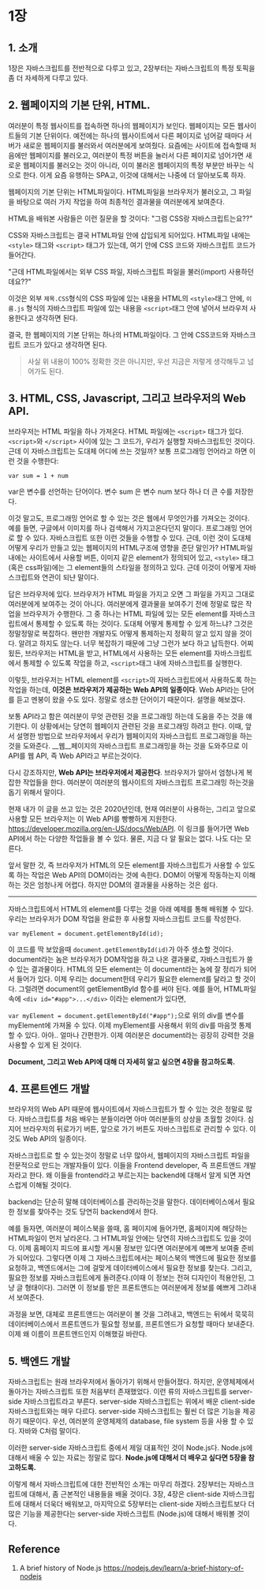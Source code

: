 # 1장

## 1. 소개
1장은 자바스크립트를 전반적으로 다루고 있고, 2장부터는 자바스크립트의 특정 토픽을 좀 더 자세하게 다루고 있다.

## 2. 웹페이지의 기본 단위, HTML.
여러분이 특정 웹사이트를 접속하면 하나의 웹페이지가 보인다. 웹페이지는 모든 웹사이트들의 기본 단위이다. 예전에는 하나의 웹사이트에서 다른 페이지로 넘어갈 때마다 서버가 새로운 웹페이지를 불러와서 여러분에게 보여줬다. 요즘에는 사이트에 접속할때 처음에만 웹페이지를 불러오고, 여러분이 특정 버튼을 눌러서 다른 페이지로 넘어가면 새로운 웹페이지를 불러오는 것이 아니라, 이미 불러온 웹페이지의 특정 부분만 바꾸는 식으로 한다. 이게 요즘 유행하는 SPA고, 이것에 대해서는 나중에 더 알아보도록 하자.

웹페이지의 기본 단위는 HTML파일이다. HTML파일을 브라우저가 불러오고, 그 파일을 바탕으로 여러 가지 작업을 하여 최종적인 결과물을 여러분에게 보여준다.

HTML을 배워본 사람들은 이런 질문을 할 것이다: "그럼 CSS랑 자바스크립트는요??"

CSS와 자바스크립트는 결국 HTML파일 안에 삽입되게 되어있다. HTML파일 내에는 `<style>` 태그와 `<script>` 태그가 있는데, 여기 안에 CSS 코드와 자바스크립트 코드가 들어간다.

"근데 HTML파일에서는 외부 CSS 파일, 자바스크립트 파일을 불러(import) 사용하던데요??"

이것은 외부 `제목.CSS`형식의 CSS 파일에 있는 내용을 HTML의 `<style>`태그 안에, `이름.js` 형식의 자바스크립트 파일에 있는 내용을 `<script>`태그 안에 넣어서 브라우저 사용한다고 생각하면 된다.

결국, 한 웹페이지의 기본 단위는 하나의 HTML파일이다. 그 안에 CSS코드와 자바스크립트 코드가 있다고 생각하면 된다.

> 사실 위 내용이 100% 정확한 것은 아니지만, 우선 지금은 저렇게 생각해두고 넘어가도 된다.

## 3. HTML, CSS, Javascript, 그리고 브라우저의 Web API.

브라우저는 HTML 파일을 하나 가져온다. HTML 파일에는 `<script>` 태그가 있다.
`<script>`와 `</script>` 사이에 있는 그 코드가, 우리가 실행할 자바스크립트인 것이다.
근데 이 자바스크립트는 도대체 어디에 쓰는 것일까?
보통 프로그래밍 언어라고 하면 이런 것을 수행한다:
    
    var sum = 1 + num

var은 변수를 선언하는 단어이다. 변수 sum 은 변수 num 보다 하나 더 큰 수를 저장한다.

이것 말고도, 프로그래밍 언어로 할 수 있는 것은 웹에서 무엇인가를 가져오는 것이다. 예를 들면, 구글에서 이미지를 하나 검색해서 가지고온다던지 말이다. 프로그래밍 언어로 할 수 있다.
자바스크립트 또한 이런 것들을 수행할 수 있다. 근데, 이런 것이 도대체 어떻게 우리가 만들고 있는 웹페이지의 HTML구조에 영향을 준단 말인가?
HTML파일 내에는 사이트에서 사용할 버튼, 이미지 같은 element가 정의되어 있고, `<style>` 태그 (혹은 css파일)에는 그 element들의 스타일을 정의하고 있다. 근데 이것이 어떻게 자바스크립트와 연관이 되냔 말이다.

답은 브라우저에 있다.
브라우저가 HTML 파일을 가지고 오면 그 파일을 가지고 그대로 여러분에게 보여주는 것이 아니다.
여러분에게 결과물을 보여주기 전에 정말로 많은 작업을 브라우저가 수행한다.
그 중 하나는 HTML 파일에 있는 모든 element를 자바스크립트에서 통제할 수 있도록 하는 것이다.
도대체 어떻게 통제할 수 있게 하느냐?
그것은 정말정말로 복잡하다. 왠만한 개발자도 어떻게 통제하는지 정확히 알고 있지 않을 것이다. 알려고 하지도 않는다. 너무 복잡하기 때문에 그냥 그런가 보다 하고 납득한다.
어찌 됬든, 브라우저는 HTML을 받고, HTML에서 사용하는 모든 element를 자바스크립트에서 통제할 수 있도록 작업을 하고, `<script>`태그 내에 자바스크립트를 실행한다.

이렇듯, 브라우저는 HTML element를 `<script>`의 자바스크립트에서 사용하도록 하는 작업을 하는데, __이것은 브라우저가 제공하는 Web API의 일종이다__.
Web API라는 단어를 듣고 멘붕이 왔을 수도 있다. 정말로 생소한 단어이기 때문이다. 설명을 해보겠다.

보통 API라고 함은 여러분이 무엇 관련된 것을 프로그래밍 하는데 도움을 주는 것을 얘기한다.
이 상황에서는 당연히 웹페이지 관련된 것을 프로그래밍 하려고 한다.
이때, 앞서 설명한 방법으로 브라우저에서 우리가 웹페이지의 자바스크립트 프로그래밍을 하는 것을 도와준다.
__웹__페이지의 자바스크립트 프로그래밍을 하는 것을 도와주므로 이 API를 웹 API, 즉 Web API라고 부르는것이다.

다시 강조하지만, __Web API는 브라우저에서 제공한다__.
브라우저가 알아서 엄청나게 복잡한 작업들을 한다. 여러분이 여러분의 웹사이트의 자바스크립트 프로그래밍 하는것을 돕기 위해서 말이다.

현재 내가 이 글을 쓰고 있는 것은 2020년인데, 현재 여러분이 사용하는, 그리고 앞으로 사용할 모든 브라우저는 이 Web API를 빵빵하게 지원한다.
https://developer.mozilla.org/en-US/docs/Web/API. 이 링크를 들어가면 Web API에서 하는 다양한 작업들을 볼 수 있다.
물론, 지금 다 알 필요는 없다. 나도 다는 모른다.

앞서 말한 것, 즉 브라우저가 HTML의 모든 element를 자바스크립트가 사용할 수 있도록 하는 작업은 Web API의 DOM이라는 것에 속한다.
DOM이 어떻게 작동하는지 이해하는 것은 엄청나게 어렵다. 하지만 DOM의 결과물을 사용하는 것은 쉽다.

---

자바스크립트에서 HTML의 element를 다루는 것을 아래 예제를 통해 배워볼 수 있다.
우리는 브라우저가 DOM 작업을 완료한 후 사용할 자바스크립트 코드를 작성한다.

`var myElement = document.getElementById(id);`

이 코드를 딱 보았을때 `document.getElementById(id)`가 아주 생소할 것이다.
document라는 놈은 브라우저가 DOM작업을 하고 나온 결과물로, 자바스크립트가 쓸 수 있는 결과물이다.
HTML의 모든 element는 이 document라는 놈에 잘 정리가 되어서 들어가 있다.
이제 우리는 document한테 우리가 필요한 element를 달라고 할 것이다.
그럴려면 document의 getElementById 함수를 써야 된다.
예를 들어, HTML파일 속에 `<div id="#app">...</div>` 이라는 element가 있다면,

`var myElement = document.getElementById("#app");`으로 위의 div를 변수를 myElement에 가져올 수 있다. 이제 myElement를 사용해서 위의 div를 마음껏 통제할 수 있다. 
아아.. 얼마나 간편한가.
이제 여러분은 document라는 굉장히 강력한 것을 사용할 수 있게 된 것이다.

**Document, 그리고 Web API에 대해 더 자세히 알고 싶으면 4장을 참고하도록.**

## 4. 프론트엔드 개발

브라우저의 Web API 때문에 웹사이트에서 자바스크립트가 할 수 있는 것은 정말로 많다. 자바스크립트를 처음 배우는 분들이라면 아마 여러분들의 상상을 초월할 것이다. 심지어 브라우저의 뒤로가기 버튼, 앞으로 가기 버튼도 자바스크립트로 관리할 수 있다. 이것도 Web API의 일종이다.

자바스크립트로 할 수 있는것이 정말로 너무 많아서, 웹페이지의 자바스크립트 파일을 전문적으로 만드는 개발자들이 있다. 이들을 Frontend developer, 즉 프론트앤드 개발자라고 한다. 왜 이들을 frontend라고 부르는지는 backend에 대해서 알게 되면 자연스럽게 이해될 것이다.

backend는 단순히 말해 데이터베이스를 관리하는것을 말한다. 데이터베이스에서 필요한 정보를 찾아주는 것도 당연히 backend에서 한다.

예를 들자면, 여러분이 페이스북을 쓸때, 홈 페이지에 들어가면, 홈페이지에 해당하는 HTML파일이 먼저 날라온다. 그 HTML파일 안에는 당연히 자바스크립트도 있을 것이다. 이제 홈페이지 피드에 표시할 게시물 정보만 있다면 여러분에게 예쁘게 보여줄 준비가 되어있다. 그렇다면 이제 그 자바스크립트에서는 페이스북의 백엔드에 필요한 정보를 요청하고, 백엔드에서는 그에 걸맞게 데이터베이스에서 필요한 정보를 찾는다. 그리고, 필요한 정보를 자바스크립트에게 돌려준다.(이때 이 정보는 전혀 디자인이 적용안된, 그냥 글 형태이다). 그러면 이 정보를 받은 프론트앤드는 여러분에게 정보를 예쁘게 그려내서 보여준다.

과정을 보면, 대체로 프론트앤드는 여러분이 볼 것을 그려내고, 백엔드는 뒤에서 묵묵히 데이터베이스에서 프론트엔드가 필요할 정보를, 프론트엔드가 요청할 때마다 보내준다. 이제 왜 이름이 프론트앤드인지 이해했길 바란다.

## 5. 백엔드 개발
자바스크립트는 원래 브라우저에서 돌아가기 위해서 만들어졌다. 하지만, 운영체제에서 돌아가는 자바스크립트 또한 처음부터 존재했었다. 이런 류의 자바스크립트를 server-side 자바스크립트라고 부른다. server-side 자바스크립트는 위에서 배운 client-side 자바스크립트와는 매우 다르다. server-side 자바스크립트는 훨씬 더 많은 기능을 제공하기 때문이다. 우선, 여러분의 운영체제의 database, file system 등을 사용 할 수 있다. 자바와 C처럼 말이다.

이러한 server-side 자바스크립트 중에서 제일 대표적인 것이 Node.js다. Node.js에 대해서 배울 수 있는 자료는 정말로 많다. **Node.js에 대해서 더 배우고 싶다면 5장을 참고하도록.**

이렇게 해서 자바스크립트에 대한 전반적인 소개는 마무리 하겠다. 2장부터는 자바스크립트에 대해서, 좀 근본적인 내용들을 배울 것이다. 3장, 4장은 client-side 자바스크립트에 대해서 더욱더 배워보고, 마지막으로 5장부터는 client-side 자바스크립트보다 더 많은 기능을 제공한다는 server-side 자바스크립트 (Node.js)에 대해서 배워볼 것이다. 

## Reference
1. A brief history of Node.js
https://nodejs.dev/learn/a-brief-history-of-nodejs
